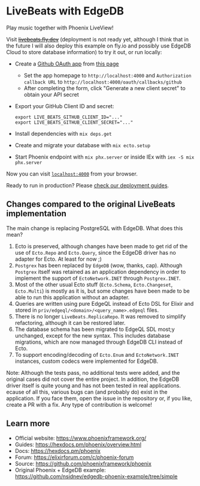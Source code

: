 # LiveBeats with EdgeDB

Play music together with Phoenix LiveView!

Visit ~~[livebeats.fly.dev](http://livebeats.fly.dev)~~ (deployment is not ready yet, although I think that in the future I will also deploy this example on fly.io and possibly use EdgeDB Cloud to store database information) to try it out, or run locally:

  * Create a [Github OAuth app](https://docs.github.com/en/developers/apps/building-oauth-apps/creating-an-oauth-app) from [this page](https://github.com/settings/applications/new)
    - Set the app homepage to `http://localhost:4000` and `Authorization callback URL` to `http://localhost:4000/oauth/callbacks/github`
    - After completing the form, click "Generate a new client secret" to obtain your API secret
  * Export your GitHub Client ID and secret:

        export LIVE_BEATS_GITHUB_CLIENT_ID="..."
        export LIVE_BEATS_GITHUB_CLIENT_SECRET="..."

  * Install dependencies with `mix deps.get`
  * Create and migrate your database with `mix ecto.setup`
  * Start Phoenix endpoint with `mix phx.server` or inside IEx with `iex -S mix phx.server`

Now you can visit [`localhost:4000`](http://localhost:4000) from your browser.

Ready to run in production? Please [check our deployment guides](https://hexdocs.pm/phoenix/deployment.html).

## Changes compared to the original LiveBeats implementation

The main change is replacing PostgreSQL with EdgeDB. What does this mean?
  1. Ecto is preserved, although changes have been made to get rid of the use of `Ecto.Repo` and `Ecto.Query`, since the EdgeDB driver has no adapter for Ecto. At least for now ;)
  2. `Postgrex` has been replaced by `EdgeDB` (wow, thanks, cap). Although `Postgrex` itself was retained as an application dependency in order to implement the support of `EctoNetwork.INET` through `Postgrex.INET`.
  3. Most of the other usual Ecto stuff (`Ecto.Schema`, `Ecto.Changeset`, `Ecto.Multi`) is mostly as it is, but some changes have been made to be able to run this application without an adapter.
  4. Queries are written using pure EdgeQL instead of Ecto DSL for Elixir and stored in `priv/edgeql/<domain>/<query_name>.edgeql` files.
  5. There is no longer `LiveBeats.ReplicaRepo`. It was removed to simplify refactoring, although it can be restored later.
  6. The database schema has been migrated to EdgeQL SDL most;y unchanged, except for the new syntax. This includes database migrations, which are now managed through EdgeDB CLI instead of Ecto.
  7. To support encoding/decoding of `Ecto.Enum` and `EctoNetwork.INET` instances, custom codecs were implemented for EdgeDB.

Note:
Although the tests pass, no additional tests were added, and the original cases did not cover the entire project. In addition, the EdgeDB driver itself is quite young and has not been tested in real applications.
ecause of all this, various bugs can (and probably do) exist in the application. If you face them, open the issue in the repository or, if you like, create a PR with a fix. Any type of contribution is welcome!

## Learn more

  * Official website: https://www.phoenixframework.org/
  * Guides: https://hexdocs.pm/phoenix/overview.html
  * Docs: https://hexdocs.pm/phoenix
  * Forum: https://elixirforum.com/c/phoenix-forum
  * Source: https://github.com/phoenixframework/phoenix
  * Original Phoenix + EdgeDB example: https://github.com/nsidnev/edgedb-phoenix-example/tree/simple
